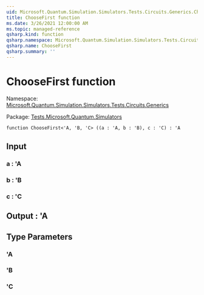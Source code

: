 ```yaml
---
uid: Microsoft.Quantum.Simulation.Simulators.Tests.Circuits.Generics.ChooseFirst
title: ChooseFirst function
ms.date: 3/26/2021 12:00:00 AM
ms.topic: managed-reference
qsharp.kind: function
qsharp.namespace: Microsoft.Quantum.Simulation.Simulators.Tests.Circuits.Generics
qsharp.name: ChooseFirst
qsharp.summary: ''
---
```


# ChooseFirst function

Namespace: [Microsoft.Quantum.Simulation.Simulators.Tests.Circuits.Generics](xref:Microsoft.Quantum.Simulation.Simulators.Tests.Circuits.Generics)

Package: [Tests.Microsoft.Quantum.Simulators](https://nuget.org/packages/Tests.Microsoft.Quantum.Simulators)




```qsharp
function ChooseFirst<'A, 'B, 'C> ((a : 'A, b : 'B), c : 'C) : 'A
```


## Input

### a : 'A




### b : 'B




### c : 'C





## Output : 'A



## Type Parameters

### 'A


### 'B


### 'C

